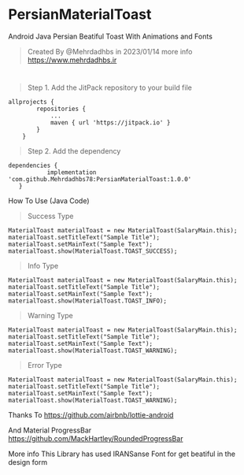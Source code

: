 # PersianMaterialToast
Android Java Persian Beatiful Toast With Animations and Fonts

>Created By @Mehrdadhbs in 2023/01/14
more info 
https://www.mehrdadhbs.ir

#
>Step 1. Add the JitPack repository to your build file
```Gradle Settings
allprojects {
		repositories {
			...
			maven { url 'https://jitpack.io' }
		}
	}
  ```
 > Step 2. Add the dependency
 ``` Gradle
 dependencies {
	        implementation 'com.github.Mehrdadhbs78:PersianMaterialToast:1.0.0'
	}
```

How To Use (Java Code)

> Success Type
```
MaterialToast materialToast = new MaterialToast(SalaryMain.this);
materialToast.setTitleText("Sample Title");
materialToast.setMainText("Sample Text");
materialToast.show(MaterialToast.TOAST_SUCCESS);
```       



 > Info Type
 
```
MaterialToast materialToast = new MaterialToast(SalaryMain.this);
materialToast.setTitleText("Sample Title");
materialToast.setMainText("Sample Text");
materialToast.show(MaterialToast.TOAST_INFO);
```


 > Warning Type
 ```
MaterialToast materialToast = new MaterialToast(SalaryMain.this);
materialToast.setTitleText("Sample Title");
materialToast.setMainText("Sample Text");
materialToast.show(MaterialToast.TOAST_WARNING);
```


 > Error Type
 ```
MaterialToast materialToast = new MaterialToast(SalaryMain.this);
materialToast.setTitleText("Sample Title");
materialToast.setMainText("Sample Text");
materialToast.show(MaterialToast.TOAST_WARNING);
```

Thanks To 
https://github.com/airbnb/lottie-android

And Material ProgressBar
https://github.com/MackHartley/RoundedProgressBar


More info
This Library has used IRANSanse Font for get beatiful in the design form
